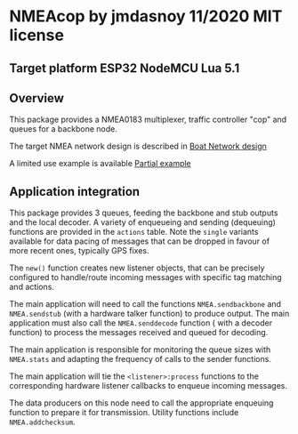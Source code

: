 # NMEAcop by jmdasnoy 11/2020 MIT license

## Target platform ESP32 NodeMCU Lua 5.1

## Overview
This package provides a NMEA0183 multiplexer, traffic controller "cop" and queues for a backbone node.

The target NMEA network design is described in [Boat Network design](BoatNetworkDesign.md)

A limited use example is available [Partial example](nvab.lua)

## Application integration

This package provides 3 queues, feeding the backbone and stub outputs and the local decoder.
A variety of enqueueing and sending (dequeuing) functions are provided in the `actions` table.
Note the `single` variants available for data pacing of messages that can be dropped in favour of more recent ones, typically GPS fixes.

The `new()` function creates new listener objects, that can be precisely configured to handle/route incoming messages with specific tag matching and actions.

The main application will need to call the functions `NMEA.sendbackbone` and `NMEA.sendstub` (with a hardware talker function) to produce output.
The main application must also call the `NMEA.senddecode` function ( with a decoder function) to process the messages received and queued for decoding.

The main application is responsible for monitoring the queue sizes with `NMEA.stats` and adapting the frequency of calls to the sender functions.

The main application will tie the `<listener>:process` functions to the corresponding hardware listener callbacks to enqueue incoming messages.

The data producers on this node need to call the appropriate enqueuing function to prepare it for transmission.
Utility functions include `NMEA.addchecksum`.






